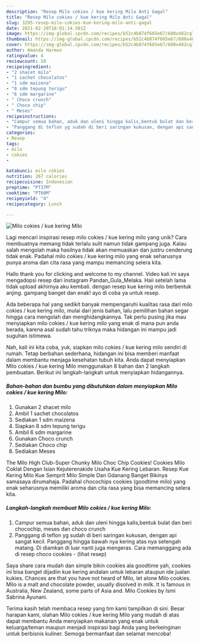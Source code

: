 ```yaml
---
description: "Resep Milo cokies / kue kering Milo Anti Gagal"
title: "Resep Milo cokies / kue kering Milo Anti Gagal"
slug: 3295-resep-milo-cokies-kue-kering-milo-anti-gagal
date: 2021-02-28T18:01:14.501Z
image: https://img-global.cpcdn.com/recipes/b52c4b874f665e67/680x482cq70/milo-cokies-kue-kering-milo-foto-resep-utama.jpg
thumbnail: https://img-global.cpcdn.com/recipes/b52c4b874f665e67/680x482cq70/milo-cokies-kue-kering-milo-foto-resep-utama.jpg
cover: https://img-global.cpcdn.com/recipes/b52c4b874f665e67/680x482cq70/milo-cokies-kue-kering-milo-foto-resep-utama.jpg
author: Amanda Harmon
ratingvalue: 4
reviewcount: 10
recipeingredient:
- "2 shacet milo"
- "1 sachet chocolatos"
- "1 sdm maizena"
- "8 sdm tepung terigu"
- "6 sdm margarine"
- " Choco crunch"
- " Choco chip"
- " Meses"
recipeinstructions:
- "Campur semua bahan, aduk dan uleni hingga kalis,bentuk bulat dan beri chocochip, meses dan choco crunch"
- "Panggang di teflon yg sudah di beri saringan kukusan, dengan api sangat kecil. Panggang hingga bawah nya kering atas nya setengah matang. Di diamkan di luar nanti juga mengeras. Cara memanggang ada di resep choco cookies           (lihat resep)"
categories:
- Resep
tags:
- milo
- cokies
- 

katakunci: milo cokies  
nutrition: 267 calories
recipecuisine: Indonesian
preptime: "PT37M"
cooktime: "PT60M"
recipeyield: "4"
recipecategory: Lunch

---
```



![Milo cokies / kue kering Milo](https://img-global.cpcdn.com/recipes/b52c4b874f665e67/680x482cq70/milo-cokies-kue-kering-milo-foto-resep-utama.jpg)

Lagi mencari inspirasi resep milo cokies / kue kering milo yang unik? Cara membuatnya memang tidak terlalu sulit namun tidak gampang juga. Kalau salah mengolah maka hasilnya tidak akan memuaskan dan justru cenderung tidak enak. Padahal milo cokies / kue kering milo yang enak seharusnya punya aroma dan cita rasa yang mampu memancing selera kita.

Hallo thank you for clicking and welcome to my channel. Video kali ini saya mengadopsi resep dari instagram Pandan_Gula_Melaka. Haii setelah lama tidak upload akhirnya aku kembali. dengan resep kue kering milo berbentuk anjing. gampang banget dan enak! ayo di coba ya untuk resep.

Ada beberapa hal yang sedikit banyak mempengaruhi kualitas rasa dari milo cokies / kue kering milo, mulai dari jenis bahan, lalu pemilihan bahan segar hingga cara mengolah dan menghidangkannya. Tak perlu pusing jika mau menyiapkan milo cokies / kue kering milo yang enak di mana pun anda berada, karena asal sudah tahu triknya maka hidangan ini mampu jadi suguhan istimewa.


Nah, kali ini kita coba, yuk, siapkan milo cokies / kue kering milo sendiri di rumah. Tetap berbahan sederhana, hidangan ini bisa memberi manfaat dalam membantu menjaga kesehatan tubuh kita. Anda dapat menyiapkan Milo cokies / kue kering Milo menggunakan 8 bahan dan 2 langkah pembuatan. Berikut ini langkah-langkah untuk menyiapkan hidangannya.

<!--inarticleads1-->

##### Bahan-bahan dan bumbu yang dibutuhkan dalam menyiapkan Milo cokies / kue kering Milo:

1. Gunakan 2 shacet milo
1. Ambil 1 sachet chocolatos
1. Sediakan 1 sdm maizena
1. Siapkan 8 sdm tepung terigu
1. Ambil 6 sdm margarine
1. Gunakan  Choco crunch
1. Sediakan  Choco chip
1. Sediakan  Meses


The Milo High Club-Super Chunky Milo Choc Chip Cookies! Cookies Milo Coklat Dengan Isian Kejuterenakide Usaha Kue Kering Lebaran. Resep Kue Kering Milo Kue Semprit Milo Simple Dan Gdanang Banget Bikinya samasaya dirumahaja. Padahal chocochips cookies (goodtime milo) yang enak seharusnya memiliki aroma dan cita rasa yang bisa memancing selera kita. 

<!--inarticleads2-->

##### Langkah-langkah membuat Milo cokies / kue kering Milo:

1. Campur semua bahan, aduk dan uleni hingga kalis,bentuk bulat dan beri chocochip, meses dan choco crunch
1. Panggang di teflon yg sudah di beri saringan kukusan, dengan api sangat kecil. Panggang hingga bawah nya kering atas nya setengah matang. Di diamkan di luar nanti juga mengeras. Cara memanggang ada di resep choco cookies -           (lihat resep)


Saya share cara mudah dan simple bikin cookies ala goodtime yah, cookies ini bisa banget dijadiin kue kering andalan untuk lebaran ataupun ide jualan kukies. Chances are that you have not heard of Milo, let alone Milo cookies. Milo is a malt and chocolate powder, usually disolved in milk. It is famous in Australia, New Zealand, some parts of Asia and. Milo Cookies by Ismi Sabrina Ayunani. 

Terima kasih telah membaca resep yang tim kami tampilkan di sini. Besar harapan kami, olahan Milo cokies / kue kering Milo yang mudah di atas dapat membantu Anda menyiapkan makanan yang enak untuk keluarga/teman maupun menjadi inspirasi bagi Anda yang berkeinginan untuk berbisnis kuliner. Semoga bermanfaat dan selamat mencoba!
